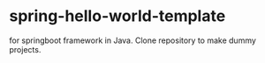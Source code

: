 # spring-hello-world-template
for springboot framework in Java. Clone repository to make dummy projects.
